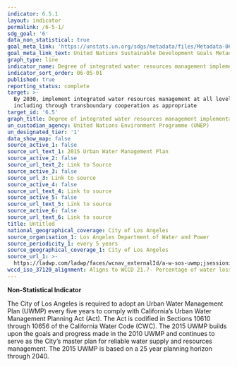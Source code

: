 ```yaml
---
indicator: 6.5.1
layout: indicator
permalink: /6-5-1/
sdg_goal: '6'
data_non_statistical: true
goal_meta_link: 'https://unstats.un.org/sdgs/metadata/files/Metadata-06-05-01.pdf '
goal_meta_link_text: United Nations Sustainable Development Goals Metadata (PDF 410 KB)
graph_type: line
indicator_name: Degree of integrated water resources management implementation (0-100)
indicator_sort_order: 06-05-01
published: true
reporting_status: complete
target: >-
  By 2030, implement integrated water resources management at all levels,
  including through transboundary cooperation as appropriate
target_id: '6.5'
graph_title: Degree of integrated water resources management implementation (0-100)
un_custodian_agency: United Nations Environment Programme (UNEP)
un_designated_tier: '1'
data_show_map: false
source_active_1: false
source_url_text_1: 2015 Urban Water Management Plan
source_active_2: false
source_url_text_2: Link to Source
source_active_3: false
source_url_3: Link to source
source_active_4: false
source_url_text_4: Link to source
source_active_5: false
source_url_text_5: Link to source
source_active_6: false
source_url_text_6: Link to source
title: Untitled
national_geographical_coverage: City of Los Angeles
source_organisation_1: Los Angeles Department of Water and Power
source_periodicity_1: every 5 years
source_geographical_coverage_1: City of Los Angeles
source_url_1: >-
  https://ladwp.com/ladwp/faces/wcnav_externalId/a-w-sos-uwmp;jsessionid=mZ4pdTJppyNlppH8Zq0zPFrQHHJTmnvTKW0W6C4Y9nnzT1C2rF0X!1011596117?_adf.ctrl-state=6mv0ko7w7_4&NF=1%253FNF=1&_afrLoop=390331229176255&_afrWindowMode=0&_afrWindowId=null#%40%3F_afrWindowId%3Dnull%26_afrLoop%3D390331229176255%26NF%3D1%25253FNF%253D1%26_afrWindowMode%3D0%26_adf.ctrl-state%3D13piwi1tg4_4
wccd_iso_37120_alignment: Aligns to WCCD 21.7- Percentage of water loss (unaccounted for water)
---
```

**Non-Statistical Indicator**

The City of Los Angeles is required to adopt an Urban Water Management Plan (UWMP) every five years to comply with California’s Urban Water Management Planning Act (Act). The Act is codified in Sections 10610 through 10656 of the California Water Code (CWC). The 2015 UWMP builds upon the goals and progress made in the 2010 UWMP and continues to serve as the City’s master plan for reliable water supply and resources management. The 2015 UWMP is based on a 25 year planning horizon through 2040.
